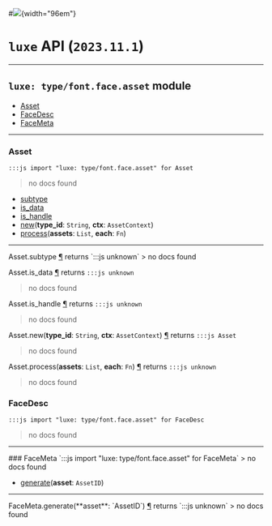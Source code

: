 #![](../../../../../../images/luxe-dark.svg){width="96em"}

# `luxe` API (`2023.11.1`)  


---

## `luxe: type/font.face.asset` module

- [Asset](#asset)   
- [FaceDesc](#facedesc)   
- [FaceMeta](#facemeta)   

---

### Asset
`:::js import "luxe: type/font.face.asset" for Asset`
> no docs found

- [subtype](#Asset.subtype)
- [is_data](#Asset.is_data)
- [is_handle](#Asset.is_handle)
- [new](#Asset.new+2)(**type_id**: `String`, **ctx**: `AssetContext`)
- [process](#Asset.process+2)(**assets**: `List`, **each**: `Fn`)

<hr/>
<endpoint module="luxe: type/font.face.asset" class="Asset" signature="subtype"></endpoint>
<signature id="Asset.subtype">Asset.subtype
<a class="headerlink" href="#Asset.subtype" title="Permanent link">¶</a></signature>
<span class='api_ret'>returns</span> `:::js unknown`
> no docs found   

<endpoint module="luxe: type/font.face.asset" class="Asset" signature="is_data"></endpoint>
<signature id="Asset.is_data">Asset.is_data
<a class="headerlink" href="#Asset.is_data" title="Permanent link">¶</a></signature>
<span class='api_ret'>returns</span> `:::js unknown`
> no docs found   

<endpoint module="luxe: type/font.face.asset" class="Asset" signature="is_handle"></endpoint>
<signature id="Asset.is_handle">Asset.is_handle
<a class="headerlink" href="#Asset.is_handle" title="Permanent link">¶</a></signature>
<span class='api_ret'>returns</span> `:::js unknown`
> no docs found   

<endpoint module="luxe: type/font.face.asset" class="Asset" signature="new(type_id : String, ctx : AssetContext)"></endpoint>
<signature id="Asset.new+2">Asset.new(**type_id**: `String`, **ctx**: `AssetContext`)
<a class="headerlink" href="#Asset.new+2" title="Permanent link">¶</a></signature>
<span class='api_ret'>returns</span> `:::js Asset`
> no docs found   

<endpoint module="luxe: type/font.face.asset" class="Asset" signature="process(assets : List, each : Fn)"></endpoint>
<signature id="Asset.process+2">Asset.process(**assets**: `List`, **each**: `Fn`)
<a class="headerlink" href="#Asset.process+2" title="Permanent link">¶</a></signature>
<span class='api_ret'>returns</span> `:::js unknown`
> no docs found   

### FaceDesc
`:::js import "luxe: type/font.face.asset" for FaceDesc`
> no docs found


<hr/>
### FaceMeta
`:::js import "luxe: type/font.face.asset" for FaceMeta`
> no docs found

- [generate](#FaceMeta.generate)(**asset**: `AssetID`)

<hr/>
<endpoint module="luxe: type/font.face.asset" class="FaceMeta" signature="generate(asset : AssetID)"></endpoint>
<signature id="FaceMeta.generate">FaceMeta.generate(**asset**: `AssetID`)
<a class="headerlink" href="#FaceMeta.generate" title="Permanent link">¶</a></signature>
<span class='api_ret'>returns</span> `:::js unknown`
> no docs found   

